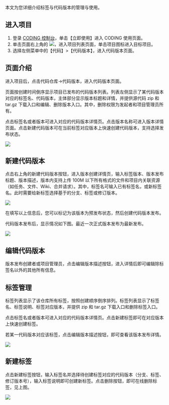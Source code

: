 本文为您详细介绍标签与代码版本的管理与使用。

## 进入项目
1. 登录 [CODING 控制台](https://console.cloud.tencent.com/coding)，单击【立即使用】进入 CODING 使用页面。
2. 单击页面右上角的 <img src ="https://main.qcloudimg.com/raw/d94a8e60dd3a41d0af07d72ae0e9d70e.png" style ="margin:0">，进入项目列表页面，单击项目图标进入目标项目。
3. 选择左侧菜单中的【代码】>【代码版本】，进入代码版本页面。

## 页面介绍

进入项目后，点击代码仓库->代码版本，进入代码版本页面。

页面按创建时间倒序显示项目已发布的代码版本列表。列表左侧显示了某代码版本对应的标签名、代码版本，主体部分显示版本标题和详情，并提供源代码 zip 和 tar.gz 下载入口和编辑、删除版本入口。其中，删除权限为发起者和项目管理员所有。

点击标签名或者版本可进入对应的代码版本详情页。点击版本名称可进入版本详情页面。点击新建代码版本可在当前标签对应版本上快速创建代码版本，支持选择发布状态。

![](https://help-assets.codehub.cn/enterprise/20200326143042.png)

## 新建代码版本

点击右上角的新建代码版本按钮，进入版本创建详情页，输入标签版本、版本发布标题、版本描述，版本内支持上传 100M 以下所有格式的文件和项目内关联资源（如任务、文件、Wiki、合并请求）。其中，标签名可输入已有标签名，或新标签名。此时需要给新标签选择基于的分支、标签或修订版本。

![](https://help-assets.codehub.cn/enterprise/20200326143622.png)

在填写以上信息后，您可以标记为该版本为预发布状态，然后创建代码版本发布。

代码版本发布后，显示情况如下图。最近一次正式版本发布为最新发布。

![](https://help-assets.codehub.cn/enterprise/20200326144307.png)

## 编辑代码版本

版本发布创建者或项目管理员，点击编辑版本描述按钮，进入详情后即可编辑除标签名以外的其他所有信息。

## 标签管理

标签列表显示了该仓库所有标签，按照创建顺序倒序排列。标签列表显示了标签名、标签说明、标签对应版本，并提供 zip 和 tar.gz 下载入口和删除标签入口。

点击标签名或者版本可进入对应的代码版本详情页。点击新建标签即可在对应版本上快速创建标签。

若某一代码版本对应该标签，点击编辑版本描述按钮，即可查看该版本发布详情。

![](https://help-assets.codehub.cn/enterprise/20200326145454.png)

## 新建标签

点击新建标签按钮，输入标签名并选择待创建标签对应的代码版本（分支、标签、修订版本号），输入标签说明即可创建新标签。点击删除按钮，即可在线删除标签，见上图。

![](https://help-assets.codehub.cn/enterprise/20200326145238.png)

